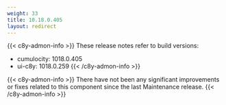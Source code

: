 ```yaml
---
weight: 33
title: 10.18.0.405
layout: redirect
---
```


{{< c8y-admon-info >}}
These release notes refer to build versions:
- cumulocity: 1018.0.405
- ui-c8y: 1018.0.259
{{< /c8y-admon-info >}}


{{< c8y-admon-info >}}
There have not been any significant improvements or fixes related to this component since the last Maintenance release.
{{< /c8y-admon-info >}}
